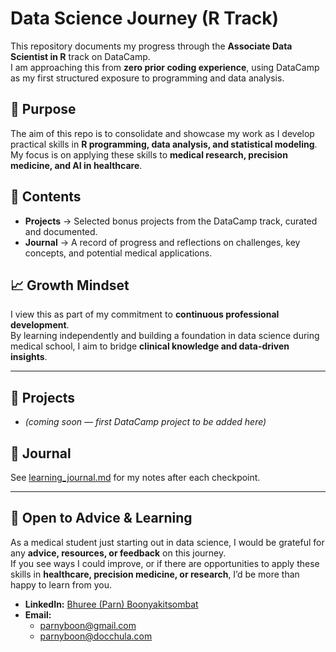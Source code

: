 # Data Science Journey (R Track)

This repository documents my progress through the **Associate Data Scientist in R** track on DataCamp.  
I am approaching this from **zero prior coding experience**, using DataCamp as my first structured exposure to programming and data analysis.  

## 🎯 Purpose
The aim of this repo is to consolidate and showcase my work as I develop practical skills in **R programming, data analysis, and statistical modeling**.  
My focus is on applying these skills to **medical research, precision medicine, and AI in healthcare**.  

## 📂 Contents
- **Projects** → Selected bonus projects from the DataCamp track, curated and documented.  
- **Journal** → A record of progress and reflections on challenges, key concepts, and potential medical applications.  

## 📈 Growth Mindset
I view this as part of my commitment to **continuous professional development**.  
By learning independently and building a foundation in data science during medical school, I aim to bridge **clinical knowledge and data-driven insights**.  

---

## 📂 Projects
- *(coming soon — first DataCamp project to be added here)*  

## 📓 Journal
See [learning_journal.md](learning_journal.md) for my notes after each checkpoint.

---

## 🤝 Open to Advice & Learning

As a medical student just starting out in data science, I would be grateful for any **advice, resources, or feedback** on this journey.  
If you see ways I could improve, or if there are opportunities to apply these skills in **healthcare, precision medicine, or research**, I’d be more than happy to learn from you.  

- **LinkedIn:** [Bhuree (Parn) Boonyakitsombat](https://www.linkedin.com/in/bhuree-boonyakitsombat-32281323b/)  
- **Email:**  
  - parnyboon@gmail.com  
  - parnyboon@docchula.com
